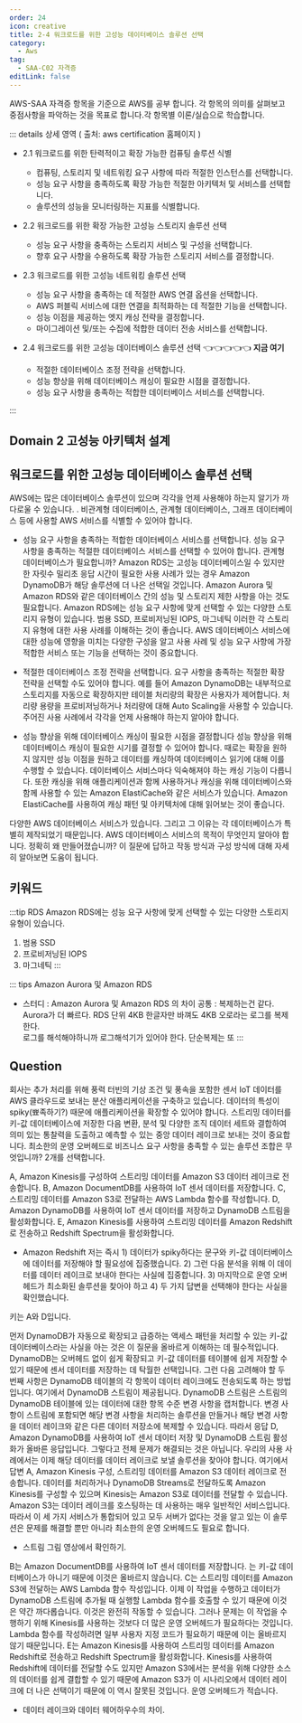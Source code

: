 ```yaml
---
order: 24
icon: creative
title: 2-4 워크로드를 위한 고성능 데이터베이스 솔루션 선택
category: 
  - Aws
tag: 
  - SAA-C02 자격증
editLink: false
---
```


AWS-SAA 자격증 항목을 기준으로 AWS를 공부 합니다. 각 항목의 의미를 살펴보고 중점사항을 파악하는 것을 목표로 합니다.각 항목별 이론/실습으로 학습합니다.

::: details 상세 영역 ( 출처: aws certification 홈페이지 )

* 2.1 워크로드를 위한 탄력적이고 확장 가능한 컴퓨팅 솔루션 식별  
  * 컴퓨팅, 스토리지 및 네트워킹 요구 사항에 따라 적절한 인스턴스를 선택합니다.
  * 성능 요구 사항을 충족하도록 확장 가능한 적절한 아키텍처 및 서비스를 선택합니다.
  * 솔루션의 성능을 모니터링하는 지표를 식별합니다.

* 2.2 워크로드를 위한 확장 가능한 고성능 스토리지 솔루션 선택 
  * 성능 요구 사항을 충족하는 스토리지 서비스 및 구성을 선택합니다.
  * 향후 요구 사항을 수용하도록 확장 가능한 스토리지 서비스를 결정합니다.

* 2.3 워크로드를 위한 고성능 네트워킹 솔루션 선택 
  * 성능 요구 사항을 충족하는 데 적절한 AWS 연결 옵션을 선택합니다.
  * AWS 퍼블릭 서비스에 대한 연결을 최적화하는 데 적절한 기능을 선택합니다.
  * 성능 이점을 제공하는 엣지 캐싱 전략을 결정합니다.
  * 마이그레이션 및/또는 수집에 적합한 데이터 전송 서비스를 선택합니다.

* 2.4 워크로드를 위한 고성능 데이터베이스 솔루션 선택 👈👈👈👈👈 **지금 여기**
  * 적절한 데이터베이스 조정 전략을 선택합니다.
  * 성능 향상을 위해 데이터베이스 캐싱이 필요한 시점을 결정합니다.
  * 성능 요구 사항을 충족하는 적합한 데이터베이스 서비스를 선택합니다.

:::

## Domain 2 고성능 아키텍처 설계
## 워크로드를 위한 고성능 데이터베이스 솔루션 선택


AWS에는 많은 데이터베이스 솔루션이 있으며 각각을 언제 사용해야 하는지 알기가 까다로울 수 있습니다. . 비관계형 데이터베이스, 관계형 데이터베이스, 그래프 데이터베이스 등에 사용할 AWS 서비스를 식별할 수 있어야 합니다.

- 성능 요구 사항을 충족하는 적합한 데이터베이스 서비스를 선택합니다.
  성능 요구 사항을 충족하는 적절한 데이터베이스 서비스를 선택할 수 있어야 합니다. 
  관계형 데이터베이스가 필요합니까? Amazon RDS는 고성능 데이터베이스일 수 있지만 한 자릿수 밀리초 응답 시간이 필요한 사용 사례가 있는 경우 Amazon DynamoDB가 해당 솔루션에 더 나은 선택일 것입니다.
   Amazon Aurora 및 Amazon RDS와 같은 데이터베이스 간의 성능 및 스토리지 제한 사항을 아는 것도 필요합니다.
  Amazon RDS에는 성능 요구 사항에 맞게 선택할 수 있는 다양한 스토리지 유형이 있습니다.
  범용 SSD,  프로비저닝된 IOPS,  마그네틱 이러한 각 스토리지 유형에 대한 사용 사례를 이해하는 것이 좋습니다.
   AWS 데이터베이스 서비스에 대한 성능에 영향을 미치는 다양한 구성을 알고 사용 사례 및 성능 요구 사항에 가장 적합한 서비스 또는 기능을 선택하는 것이 중요합니다.

- 적절한 데이터베이스 조정 전략을 선택합니다.
  요구 사항을 충족하는 적절한 확장 전략을 선택할 수도 있어야 합니다. 예를 들어 Amazon DynamoDB는 내부적으로 스토리지를 자동으로 확장하지만 테이블 처리량의 확장은 사용자가 제어합니다. 처리량 용량을 프로비저닝하거나 처리량에 대해 Auto Scaling을 사용할 수 있습니다. 주어진 사용 사례에서 각각을 언제 사용해야 하는지 알아야 합니다.

- 성능 향상을 위해 데이터베이스 캐싱이 필요한 시점을 결정합니다
  성능 향상을 위해 데이터베이스 캐싱이 필요한 시기를 결정할 수 있어야 합니다. 때로는 확장을 원하지 않지만 성능 이점을 원하고 데이터를 캐싱하여 데이터베이스 읽기에 대해 이를 수행할 수 있습니다. 데이터베이스 서비스마다 익숙해져야 하는 캐싱 기능이 다릅니다. 
  또한 캐싱을 위해 애플리케이션과 함께 사용하거나 캐싱을 위해 데이터베이스와 함께 사용할 수 있는 Amazon ElastiCache와 같은 서비스가 있습니다. Amazon ElastiCache를 사용하여 캐싱 패턴 및 아키텍처에 대해 읽어보는 것이 좋습니다.

다양한 AWS 데이터베이스 서비스가 있습니다. 그리고 그 이유는 각 데이터베이스가 특별히 제작되었기 때문입니다. AWS 데이터베이스 서비스의 목적이 무엇인지 알아야 합니다. 정확히 왜 만들어졌습니까? 이 질문에 답하고 작동 방식과 구성 방식에 대해 자세히 알아보면 도움이 됩니다.

## 키워드
:::tip RDS
Amazon RDS에는 성능 요구 사항에 맞게 선택할 수 있는 다양한 스토리지 유형이 있습니다.

1. 범용 SSD
2. 프로비저닝된 IOPS
3. 마그네틱
:::

::: tips Amazon Aurora 및 Amazon RDS
- 스터디 : Amazon Aurora 및 Amazon RDS 의 차이
  공통 : 복제하는건 같다.
  Aurora가 더 빠르다. RDS 단위 4KB 한글자만 바껴도 4KB 오로라는 로그를 복제한다.  
  로그를 해석해야하니까 로그해석기가 있어야 한다. 단순복제는
  또
:::
## Question

회사는 추가 처리를 위해 풍력 터빈의 기상 조건 및 풍속을 포함한 센서 IoT 데이터를 AWS 클라우드로 보내는 분산 애플리케이션을 구축하고 있습니다. 데이터의 특성이 spiky(뾰족하기?) 때문에 애플리케이션을 확장할 수 있어야 합니다. 스트리밍 데이터를 키-값 데이터베이스에 저장한 다음 변환, 분석 및 다양한 조직 데이터 세트와 결합하여 의미 있는 통찰력을 도출하고 예측할 수 있는 중앙 데이터 레이크로 보내는 것이 중요합니다. 최소한의 운영 오버헤드로 비즈니스 요구 사항을 충족할 수 있는 솔루션 조합은 무엇입니까? 2개를 선택합니다.

A, Amazon Kinesis를 구성하여 스트리밍 데이터를 Amazon S3 데이터 레이크로 전송합니다.
B, Amazon DocumentDB를 사용하여 IoT 센서 데이터를 저장합니다.
C, 스트리밍 데이터를 Amazon S3로 전달하는 AWS Lambda 함수를 작성합니다.
D, Amazon DynamoDB를 사용하여 IoT 센서 데이터를 저장하고 DynamoDB 스트림을 활성화합니다.
E, Amazon Kinesis를 사용하여 스트리밍 데이터를 Amazon Redshift로 전송하고 Redshift Spectrum을 활성화합니다.

- Amazon Redshift
  저는 즉시 1) 데이터가 spiky하다는 문구와 키-값 데이터베이스에 데이터를 저장해야 할 필요성에 집중했습니다. 2) 그런 다음 분석을 위해 이 데이터를 데이터 레이크로 보내야 한다는 사실에 집중합니다. 3) 마지막으로 운영 오버헤드가 최소화된 솔루션을 찾아야 하고 4) 두 가지 답변을 선택해야 한다는 사실을 확인했습니다.

키는 A와 D입니다.

먼저 DynamoDB가 자동으로 확장되고 급증하는 액세스 패턴을 처리할 수 있는 키-값 데이터베이스라는 사실을 아는 것은 이 질문을 올바르게 이해하는 데 필수적입니다.
DynamoDB는 오버헤드 없이 쉽게 확장되고 키-값 데이터를 테이블에 쉽게 저장할 수 있기 때문에 센서 데이터를 저장하는 데 탁월한 선택입니다. 그런 다음 고려해야 할 두 번째 사항은 DynamoDB 테이블의 각 항목이 데이터 레이크에도 전송되도록 하는 방법입니다. 여기에서 DynamoDB 스트림이 제공됩니다. DynamoDB 스트림은 스트림의 DynamoDB 테이블에 있는 데이터에 대한 항목 수준 변경 사항을 캡처합니다. 변경 사항이 스트림에 포함되면 해당 변경 사항을 처리하는 솔루션을 만들거나 해당 변경 사항을 데이터 레이크와 같은 다른 데이터 저장소에 복제할 수 있습니다.
따라서 응답 D, Amazon DynamoDB를 사용하여 IoT 센서 데이터 저장 및 DynamoDB 스트림 활성화가 올바른 응답입니다. 그렇다고 전체 문제가 해결되는 것은 아닙니다. 우리의 사용 사례에서는 이제 해당 데이터를 데이터 레이크로 보낼 솔루션을 찾아야 합니다.
여기에서 답변 A, Amazon Kinesis 구성, 스트리밍 데이터를 Amazon S3 데이터 레이크로 전송합니다. 데이터를 처리하거나 DynamoDB Streams로 전달하도록 Amazon Kinesis를 구성할 수 있으며 Kinesis는 Amazon S3로 데이터를 전달할 수 있습니다. Amazon S3는 데이터 레이크를 호스팅하는 데 사용하는 매우 일반적인 서비스입니다. 따라서 이 세 가지 서비스가 통합되어 있고 모두 서버가 없다는 것을 알고 있는 이 솔루션은 문제를 해결할 뿐만 아니라 최소한의 운영 오버헤드도 필요로 합니다.

- 스트림 그림 영상에서 확인하기.

B는 Amazon DocumentDB를 사용하여 IoT 센서 데이터를 저장합니다. 는 키-값 데이터베이스가 아니기 때문에 이것은 올바르지 않습니다.
C는 스트리밍 데이터를 Amazon S3에 전달하는 AWS Lambda 함수 작성입니다. 이제 이 작업을 수행하고 데이터가 DynamoDB 스트림에 추가될 때 실행할 Lambda 함수를 호출할 수 있기 때문에 이것은 약간 까다롭습니다. 이것은 완전히 작동할 수 있습니다. 그러나 문제는 이 작업을 수행하기 위해 Kinesis를 사용하는 것보다 더 많은 운영 오버헤드가 필요하다는 것입니다. Lambda 함수를 작성하려면 일부 사용자 지정 코드가 필요하기 때문에 이는 올바르지 않기 때문입니다.
E는 Amazon Kinesis를 사용하여 스트리밍 데이터를 Amazon Redshift로 전송하고 Redshift Spectrum을 활성화합니다. Kinesis를 사용하여 Redshift에 데이터를 전달할 수도 있지만 Amazon S3에서는 분석을 위해 다양한 소스의 데이터를 쉽게 결합할 수 있기 때문에 Amazon S3가 이 시나리오에서 데이터 레이크에 더 나은 선택이기 때문에 이 역시 잘못된 것입니다. 운영 오버헤드가 적습니다.

- 데이터 레이크와 데이터 웨어하우수의 차이.

